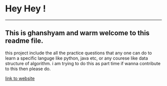 
<!DOCTYPE html>
<html lang = "en">
<head>
</head>
<body>
  <h1>Hey Hey ! </h1>
  <hr>
  <h2>This is ghanshyam and warm welcome to this readme file.</h2>
  <p>this project include the all the practice questions that any one can do to learn a specific languge like python, java etc, or any courese like data structure of algorithm. i am trying to do this as part time if wanna contribute to this then please do.</p>
  
  <p>
  <nav>
    <a href="https://wizzenalum1.github.io/" target="_blank">link to website </a><br>
 
    
  </nav>

</body>
</html>
